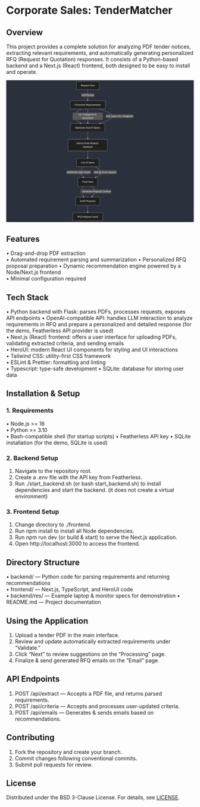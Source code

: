 # Corporate Sales: TenderMatcher

## Overview

This project provides a complete solution for analyzing PDF tender notices, extracting relevant requirements, and automatically generating personalized RFQ (Request for Quotation) responses. It consists of a Python-based backend and a Next.js (React) frontend, both designed to be easy to install and operate.

![TenderMatcher Flowchart](mermaid-diagram-2025-03-16-140307.png)


## Features

• Drag-and-drop PDF extraction  
• Automated requirement parsing and summarization
• Personalized RFQ proposal preparation
• Dynamic recommendation engine powered by a Node/Next.js frontend  
• Minimal configuration required

## Tech Stack

• Python backend with Flask: parses PDFs, processes requests, exposes API endpoints
• OpenAI-compatible API: handles LLM interaction to analyze requirements in RFQ and prepare a personalized and detailed response (for the demo, Featherless API provider is used)  
• Next.js (React) frontend: offers a user interface for uploading PDFs, validating extracted criteria, and sending emails  
• HeroUI: modern React UI components for styling and UI interactions  
• Tailwind CSS: utility-first CSS framework  
• ESLint & Prettier: formatting and linting  
• Typescript: type-safe development
• SQLite: database for storing user data

## Installation & Setup

### 1. Requirements

• Node.js >= 16  
• Python >= 3.10  
• Bash-compatible shell (for startup scripts)
• Featherless API key
• SQLite installation (for the demo, SQLite is used)

### 2. Backend Setup

1. Navigate to the repository root.
2. Create a .env file with the API key from Featherless.
3. Run ./start_backend.sh (or bash start_backend.sh) to install dependencies and start the backend. (it does not create a virtual environment)

### 3. Frontend Setup

1. Change directory to ./frontend.
2. Run npm install to install all Node dependencies.
3. Run npm run dev (or build & start) to serve the Next.js application.
4. Open http://localhost:3000 to access the frontend.

## Directory Structure

• backend/ — Python code for parsing requirements and returning recommendations  
• frontend/ — Next.js, TypeScript, and HeroUI code  
• backend/res/ — Example laptop & monitor specs for demonstration
• README.md — Project documentation

## Using the Application

1. Upload a tender PDF in the main interface.
2. Review and update automatically extracted requirements under “Validate.”
3. Click “Next” to review suggestions on the “Processing” page.
4. Finalize & send generated RFQ emails on the “Email” page.

## API Endpoints

1. POST /api/extract — Accepts a PDF file, and returns parsed requirements.
2. POST /api/criteria — Accepts and processes user-updated criteria.
3. POST /api/emails — Generates & sends emails based on recommendations.

## Contributing

1. Fork the repository and create your branch.
2. Commit changes following conventional commits.
3. Submit pull requests for review.

## License

Distributed under the BSD 3-Clause License. For details, see [LICENSE](./LICENSE).
